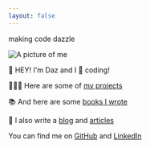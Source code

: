```yaml
---
layout: false
---
```


<div class="two-column grid align-vertical">
    <p class="text-xl gradient-text text-right brand-font bold uppercase no-margin">
        making code dazzle
    </p>
    <img id="pic" src="/images/muppet.webp" alt="A picture of me" class="daz dropshadow align-vertical">
</div>

<div class="text-center">

<p class="text-l bold">👋 HEY! I'm Daz and I 💜 coding!</p>

👨🏼‍💻 Here are some of [my projects](/projects)

📚 And here are some [books I wrote](/books)

📝 I also write a [blog](/blog) and [ articles](https://www.sitepoint.com/author/djones/)

You can find me on <i class="fa-brands fa-github"></i> [GitHub](https://github.com/daz-codes) and <i class="fa-brands fa-linkedin"></i> [LinkedIn](https://www.linkedin.com/in/daz-codes/)

</div>
